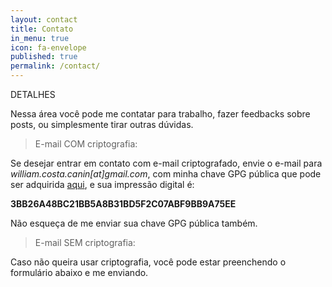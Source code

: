 ```yaml
---
layout: contact
title: Contato
in_menu: true
icon: fa-envelope
published: true
permalink: /contact/
---
```


DETALHES   

Nessa área você pode me contatar para trabalho, fazer feedbacks sobre posts, ou simplesmente tirar outras dúvidas.

<!-- NOTA: NÃO PASSO meu número de celular para desconhecidos em Internet. Se alguém falar em meu nome, provavelmente deve ser alguém de má intenção se passando por mim. -->


> E-mail COM criptografia:

Se desejar entrar em contato com e-mail criptografado, envie o e-mail para *william.costa.canin[at]gmail.com*,
com minha chave GPG pública que pode ser adquirida [aqui](http://williamcanin.github.io/key/public.asc), e sua impressão digital é:

**3BB26A48BC21BB5A8B31BD5F2C07ABF9BB9A75EE**

Não esqueça de me enviar sua chave GPG pública também.

> E-mail SEM criptografia:

Caso não queira usar criptografia, você pode estar preenchendo o formulário abaixo e me enviando.
